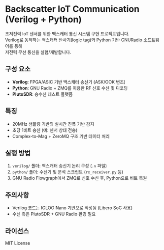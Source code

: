 # Backscatter IoT Communication (Verilog + Python)

초저전력 IoT 센서를 위한 백스캐터 통신 시스템 구현 프로젝트입니다.  
Verilog로 동작하는 백스캐터 반사기(logic tag)와 Python 기반 GNURadio 소프트웨어를 통해  
저전력 무선 통신을 실험/개발합니다.

## 구성 요소

- **Verilog**: FPGA/ASIC 기반 백스캐터 송신기 (ASK/OOK 변조)
- **Python**: GNU Radio + ZMQ를 이용한 RF 신호 수신 및 디코딩
- **PlutoSDR**: 송수신 테스트 플랫폼

## 특징

- 20MHz 샘플링 기반의 실시간 진폭 기반 감지
- 초당 1비트 송신 (예: 센서 상태 전송)
- Complex-to-Mag + ZeroMQ 구조 기반 데이터 처리

## 실행 방법

1. `verilog/` 폴더: 백스캐터 송신기 논리 구성 (`.v` 파일)
2. `python/` 폴더: 수신기 및 분석 스크립트 (`rx_receiver.py` 등)
3. GNU Radio Flowgraph에서 ZMQ로 신호 수신 후, Python으로 비트 복원

## 주의사항

- Verilog 코드는 IGLOO Nano 기반으로 작성됨 (Libero SoC 사용)
- 수신 측은 PlutoSDR + GNU Radio 환경 필요

## 라이선스

MIT License
